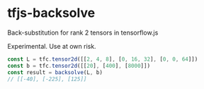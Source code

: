 # tfjs-backsolve
Back-substitution for rank 2 tensors in tensorflow.js

Experimental. Use at own risk.

```js
const L = tfc.tensor2d([[2, 4, 8], [0, 16, 32], [0, 0, 64]])
const b = tfc.tensor2d([[20], [400], [8000]])
const result = backsolve(L, b)
// [[-40], [-225], [125]]
```
